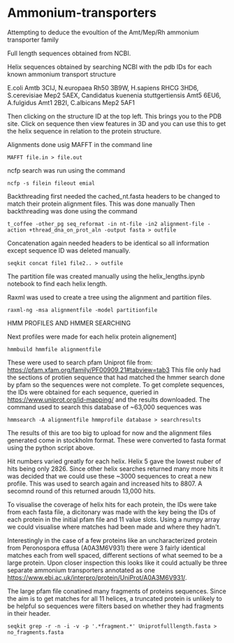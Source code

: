 # Ammonium-transporters
Attempting to deduce the evoultion of the Amt/Mep/Rh ammonium transporter family 

Full length sequences obtained from NCBI.

Helix sequences obtained by searching NCBI with the pdb IDs for each known ammonium transport structure

E.coli Amtb 3CIJ,
N.europaea Rh50 3B9W, 
H.sapiens RHCG 3HD6,
S.cerevisiae Mep2 5AEX,
Candidatus kuenenia stuttgertiensis Amt5 6EU6,
A.fulgidus Amt1 2B2I,
C.albicans Mep2 5AF1

Then clicking on the structure ID at the top left. This brings you to the PDB site. Click on sequence then view features in 3D and you can use this to get the helix sequence in relation to the protein structure.

Alignments done usig MAFFT in the command line

    MAFFT file.in > file.out

ncfp search was run using the command 

    ncfp -s filein fileout emial

Backthreading first needed the cached_nt.fasta headers to be changed to match their protein alignment files. This was done manually
Then backthreading was done using the command

    t_coffee -other_pg seq_reformat -in nt-file -in2 alignment-file -action +thread_dna_on_prot_aln -output fasta > outfile 

Concatenation again needed headers to be identical so all information except sequence ID was deleted manually.

    seqkit concat file1 file2.. > outfile

The partition file was created manually using the helix_lengths.ipynb notebook to find each helix length.

Raxml was used to create a tree using the alignment and partition files.

    raxml-ng -msa alignmentfile -model partitionfile


HMM PROFILES AND HMMER SEARCHING

Next profiles were made for each helix protein alignement]

    hmmbuild hmmfile alignmentfile
  
These were used to search pfam Uniprot file from: https://pfam.xfam.org/family/PF00909.21#tabview=tab3
This file only had the sections of protien sequence that had matched the hmmer search done by pfam so the sequences were not complete. To get complete sequences, the IDs were obtained for each sequence, queried in https://www.uniprot.org/id-mapping/ and the results downloaded.
The command used to search this database of ~63,000 sequences was
    
    hmmsearch -A alignmentfile hmmprofile database > searchresults
    
The results of this  are too big to upload for now and the alignment files generated come in stockholm format. These were converted to fasta format using the python script above.

Hit numbers varied greatly for each helix. Helix 5 gave the lowest nuber of hits being only 2826. Since other helix searches returned many more hits it was decided that we could use these ~3000 sequences to creat a new profile. This was used to search again and increased hits to 8807. A secomnd round of this returned aroudn 13,000 hits. 

To visualise the coverage of helix hits for each protein, the IDs were take from each fasta file, a dicitonary was made with the key being the IDs of each protein in the initial pfam file and 11 value slots. Using a numpy array we could visualise where matches had been made and where they hadn't.

Interestingly in the case of a few proteins like an uncharacterized protein from Peronospora effusa (A0A3M6V931) there were 3 fairly identical matches each from well spaced, different sections of what seemed to be a large protein. Upon closer inspection this looks like it could actually be three separate ammonium transporters annotated as one https://www.ebi.ac.uk/interpro/protein/UniProt/A0A3M6V931/.

The large pfam file conatined many fragments of proteins sequences. Since the aim is to get matches for all 11 helices, a truncated protein is unlikely to be helpful so sequences were filters based on whether they had fragments in their header.

    seqkit grep -r -n -i -v -p '.*fragment.*' Uniprotfulllength.fasta > no_fragments.fasta
